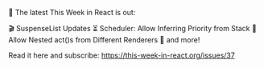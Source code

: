 🔔 The latest This Week in React is out:

🎬 SuspenseList Updates
⏳ Scheduler: Allow Inferring Priority from Stack
🧪 Allow Nested act()s from Different Renderers
👀 and more!

Read it here and subscribe: https://this-week-in-react.org/issues/37
